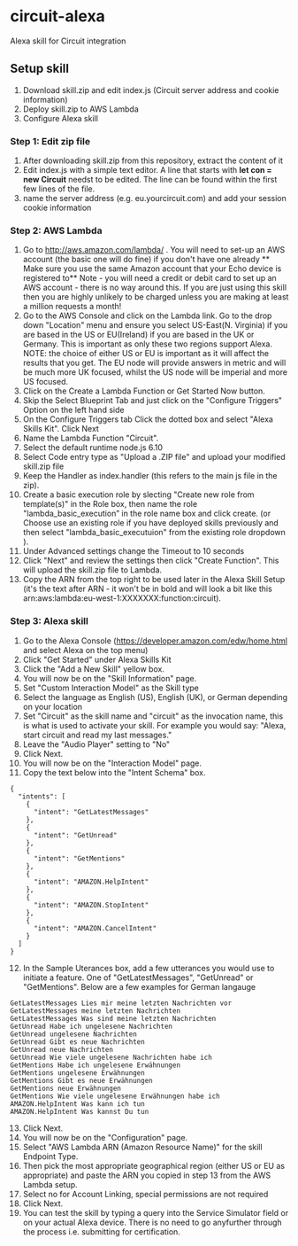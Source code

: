 # circuit-alexa
Alexa skill for Circuit integration
## Setup skill

1. Download skill.zip and edit index.js (Circuit server address and cookie information)
3. Deploy skill.zip to AWS Lambda
4. Configure Alexa skill

### Step 1: Edit zip file
1. After downloading skill.zip from this repository, extract the content of it
2. Edit index.js with a simple text editor. A line that starts with **let con = new Circuit** needst to be edited. The line can be found within the first few lines of the file.
3. name the server address (e.g. eu.yourcircuit.com) and add your session cookie information

### Step 2: AWS Lambda
1. Go to http://aws.amazon.com/lambda/ . You will need to set-up an AWS account (the basic one will do fine) if you don't have one already ** Make sure you use the same Amazon account that your Echo device is registered to** Note - you will need a credit or debit card to set up an AWS account - there is no way around this. If you are just using this skill then you are highly unlikely to be charged unless you are making at least a million requests a month!
2. Go to the AWS Console and click on the Lambda link. Go to the drop down "Location" menu and ensure you select US-East(N. Virginia) if you are based in the US or EU(Ireland) if you are based in the UK or Germany. This is important as only these two regions support Alexa. NOTE: the choice of either US or EU is important as it will affect the results that you get. The EU node will provide answers in metric and will be much more UK focused, whilst the US node will be imperial and more US focused.
3. Click on the Create a Lambda Function or Get Started Now button.
4. Skip the Select Blueprint Tab and just click on the "Configure Triggers" Option on the left hand side
5. On the Configure Triggers tab Click the dotted box and select "Alexa Skills Kit". Click Next  
6. Name the Lambda Function "Circuit".
7. Select the default runtime node.js 6.10
9. Select Code entry type as "Upload a .ZIP file" and upload your modified skill.zip file
10. Keep the Handler as index.handler (this refers to the main js file in the zip).
11. Create a basic execution role by slecting "Create new role from template(s)" in the Role box, then name the role "lambda_basic_execution” in the role name box and click create. (or Choose use an existing role if you have deployed skills previously and then select "lambda_basic_executuion" from the existing role dropdown ).
12. Under Advanced settings change the Timeout to 10 seconds
13. Click "Next" and review the settings then click "Create Function". This will upload the skill.zip file to Lambda.
14. Copy the ARN from the top right to be used later in the Alexa Skill Setup (it's the text after ARN - it won't be in bold and will look a bit like this arn:aws:lambda:eu-west-1:XXXXXXX:function:circuit).

### Step 3: Alexa skill
1. Go to the Alexa Console (https://developer.amazon.com/edw/home.html and select Alexa on the top menu)
2. Click "Get Started" under Alexa Skills Kit
3. Click the "Add a New Skill" yellow box.
4. You will now be on the "Skill Information" page. 
5. Set "Custom Interaction Model" as the Skill type
6. Select the language as English (US), English (UK), or German depending on your location
7. Set "Circuit" as the skill name and "circuit" as the invocation name, this is what is used to activate your skill. For example you would say: "Alexa, start circuit and read my last messages."
8. Leave the "Audio Player" setting to "No"
9. Click Next.
10. You will now be on the "Interaction Model" page. 
11. Copy the text below into the "Intent Schema" box.
```
{
  "intents": [
    {
      "intent": "GetLatestMessages"
    },
    {
      "intent": "GetUnread"
    },
    {
      "intent": "GetMentions"
    },
    {
      "intent": "AMAZON.HelpIntent"
    },
    {
      "intent": "AMAZON.StopIntent"
    },
    {
      "intent": "AMAZON.CancelIntent"
    }
  ]
}
```
12. In the Sample Uterances box, add a few utterances you would use to initiate a feature. One of "GetLatestMessages", "GetUnread" or "GetMentions". Below are a few examples for German langauge
```
GetLatestMessages Lies mir meine letzten Nachrichten vor
GetLatestMessages meine letzten Nachrichten
GetLatestMessages Was sind meine letzten Nachrichten
GetUnread Habe ich ungelesene Nachrichten
GetUnread ungelesene Nachrichten
GetUnread Gibt es neue Nachrichten
GetUnread neue Nachrichten
GetUnread Wie viele ungelesene Nachrichten habe ich
GetMentions Habe ich ungelesene Erwähnungen
GetMentions ungelesene Erwähnungen
GetMentions Gibt es neue Erwähnungen
GetMentions neue Erwähnungen
GetMentions Wie viele ungelesene Erwähnungen habe ich
AMAZON.HelpIntent Was kann ich tun
AMAZON.HelpIntent Was kannst Du tun
```
13. Click Next.
14. You will now be on the "Configuration" page.
15. Select "AWS Lambda ARN (Amazon Resource Name)" for the skill Endpoint Type.
16. Then pick the most appropriate geographical region (either US or EU as appropriate) and paste the ARN you copied in step 13 from the AWS Lambda setup. 
17. Select no for Account Linking, special permissions are not required
18. Click Next.
19. You can test the skill by typing a query into the Service Simulator field or on your actual Alexa device. There is no need to go anyfurther through the process i.e. submitting for certification.
